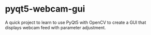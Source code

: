 # pyqt5-webcam-gui
A quick project to learn to use PyQt5 with OpenCV to create a GUI that displays webcam feed with parameter adjustment.
